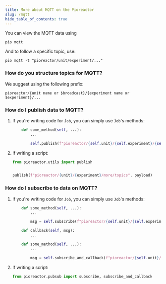 ```yaml
---
title: More about MQTT on the Pioreactor
slug: /mqtt
hide_table_of_contents: true
---
```


You can view the MQTT data using
```
pio mqtt
```

And to follow a specific topic, use:
```
pio mqtt -t "pioreactor/unit/experiment/..."
```


### How do you structure topics for MQTT?

We suggest using the following prefix:

```
pioreactor/{unit name or $broadcast}/{experiment name or $experiment}/...
```


### How do I publish data to MQTT?

1. If you're writing code for `Job`, you can simply use `Job`'s methods:

   ```python
       def some_method(self, ...):
           ...

           self.publish(f"pioreactor/{self.unit}/{self.experiment}/{self.job_name}/more/topics", payload)

   ```

2. If writing a script:

    ```python
    from pioreactor.utils import publish


    publish(f"pioreactor/{unit}/{experiment}/more/topics", payload)

    ```


### How do I subscribe to data on MQTT?

1. If you're writing code for `Job`, you can simply use `Job`'s methods:

   ```python
       def some_method(self, ...):
           ...

           msg = self.subscribe(f"pioreactor/{self.unit}/{self.experiment}/{self.job_name}/more/topics")

   ```
   ```python
       def callback(self, msg):
           ...

       def some_method(self, ...):
           ...

           msg = self.subscribe_and_callback(f"pioreactor/{self.unit}/{self.experiment}/{self.job_name}/more/topics", self.callback)

   ```

2. If writing a script:

    ```python
    from pioreactor.pubsub import subscribe, subscribe_and_callback

    ```
